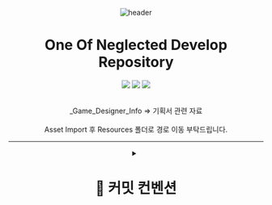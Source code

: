 <div align="center">

![header](https://capsule-render.vercel.app/api?type=waving&height=300&color=gradient&text=One%20Of%20Neglected)
<h1>One Of Neglected Develop Repository</h1>
<p align="center">
  <img src="https://img.shields.io/badge/Unity-000000?style=for-the-badge&logo=unity&logoColor=white"/>
  <img src="https://img.shields.io/badge/Team_Project-FF4154?style=for-the-badge&logo=git&logoColor=white"/>
  <img src="https://img.shields.io/badge/Game_Development-4B32C3?style=for-the-badge&logo=gamemaker&logoColor=white"/>
</p>
<br>_Game_Designer_Info => 기획서 관련 자료</br>
<br>Asset Import 후 Resources 폴더로 경로 이동 부탁드립니다.</br>

---

<details>
<summary><h1>💬 커밋 컨벤션</h1></summary>
<div align="center">

#### 📝 커밋 메시지 구조
━━━━━━━━━━━━━━━━━━━━━━

#### • 기본 구조

```
[Type]
커밋 유형

[Subject]
커밋 제목

[Body]
커밋 내용 상세 설명

- 첫 번째 변경 사항
- 두 번째 변경 사항

[Todo]
할일 목록 상세 설명

- 실제 태스크

[Footer]
이슈 번호 참조
- Closes/Fixes #123 (해당 이슈가 자동으로 종료됨)
- Related to #124, #125 (관련 이슈 링크만 걸림, 종료되지 않음)
```

━━━━━━━━━━━━━━━━━━━━━━

#### • 커밋 타입 종류

| 타입             | 설명                                              |
| ---------------- | ------------------------------------------------- |
| feat             | 새로운 기능 추가                                  |
| fix              | 버그 수정                                         |
| docs             | 문서 수정                                         |
| style            | 코드 포맷팅, 세미콜론 누락, 코드 변경이 없는 경우 |
| refactor         | 코드 리팩토링                                     |
| test             | 테스트 코드 추가                                  |
| chore            | 빌드 업무 수정, 패키지 매니저 수정 (잡일)         |
| design           | UI/UX 디자인 변경                                 |
| comment          | 필요한 주석 추가 및 변경                          |
| rename           | 파일 혹은 폴더명을 수정하거나 옮기는 작업         |
| remove           | 파일을 삭제하는 작업                              |
| !BREAKING CHANGE | 커다란 API 변경                                   |
| !HOTFIX          | 급하게 치명적인 버그를 고치는 경우                |

━━━━━━━━━━━━━━━━━━━━━━

#### • 커밋 메시지 예시

```
[feat]
실시간 채팅 시스템 구현

[Body]
- 1:1 채팅방 생성 및 관리 기능
- 이모티콘 시스템 통합
- 채팅 히스토리 저장 구현
- 실시간 메시지 알림 기능

[Todo]
- 채팅 메시지 암호화 기능 추가
- 이모티콘 크기 최적화 작업
- 채팅 히스토리 백업 시스템 구현
- 오프라인 메시지 처리 로직 개선
- 채팅방 최대 인원 제한 기능 추가

[Footer]
Closes #128
Related to #125, #126
```

━━━━━━━━━━━━━━━━━━━━━━

</div>
</details>
